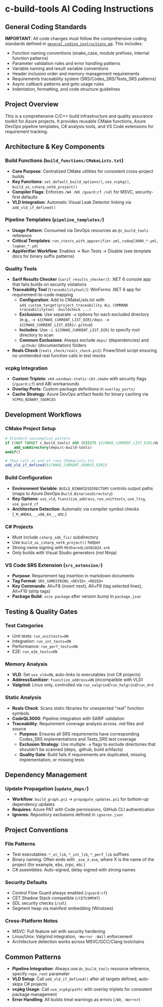# c-build-tools AI Coding Instructions

## General Coding Standards
**IMPORTANT**: All code changes must follow the comprehensive coding standards defined in [`general_coding_instructions.md`](general_coding_instructions.md). This includes:
- Function naming conventions (snake_case, module prefixes, internal function patterns)
- Parameter validation rules and error handling patterns
- Variable naming and result variable conventions
- Header inclusion order and memory management requirements
- Requirements traceability system (SRS/Codes_SRS/Tests_SRS patterns)
- Async callback patterns and goto usage rules
- Indentation, formatting, and code structure guidelines

## Project Overview
This is a comprehensive C/C++ build infrastructure and quality assurance toolkit for Azure projects. It provides reusable CMake functions, Azure DevOps pipeline templates, C# analysis tools, and VS Code extensions for requirement tracking.

## Architecture & Key Components

### Build Functions (`build_functions/CMakeLists.txt`)
- **Core Purpose**: Centralized CMake utilities for consistent cross-project builds
- **Key Functions**: `set_default_build_options()`, `use_vcpkg()`, `build_as_csharp_net6_project()`
- **Compiler Flags**: Enforces `/W4 /WX /guard:cf /sdl` for MSVC, security-first defaults
- **VLD Integration**: Automatic Visual Leak Detector linking via `add_vld_if_defined()`

### Pipeline Templates (`pipeline_templates/`)
- **Usage Pattern**: Consumed via DevOps resources as `@c_build_tools` reference
- **Critical Templates**: `run_ctests_with_appverifier.yml`, `codeql3000_*.yml`, `logman_*.yml`
- **AppVerifier Workflow**: Enables → Run Tests → Disable (see template docs for binary suffix patterns)

### Quality Tools
- **Sarif Results Checker** (`sarif_results_checker/`): .NET 6 console app that fails builds on security violations
- **Traceability Tool** (`traceabilitytool/`): WinForms .NET 6 app for requirement-to-code mapping
  - **Configuration**: Add to CMakeLists.txt with `add_custom_target(project_traceability ALL COMMAND traceabilitytool -buildcheck ...)`
  - **Exclusions**: Use separate `-e` options for each excluded directory (e.g., `-e ${CMAKE_CURRENT_LIST_DIR}/deps -e ${CMAKE_CURRENT_LIST_DIR}/.github`)
  - **Includes**: Use `-i ${CMAKE_CURRENT_LIST_DIR}` to specify root directory to scan
  - **Common Exclusions**: Always exclude `deps/` (dependencies) and `.github/` (documentation) folders
- **Reals Check** (`reals_check/reals_check.ps1`): PowerShell script ensuring no unintended real function calls in test mocks

### vcpkg Integration
- **Custom Triplets**: `x64-windows-static-cbt.cmake` with security flags (`/guard:cf`) and ABI workarounds
- **Overlay Ports**: Custom package definitions in `overlay_ports/`
- **Cache Strategy**: Azure DevOps artifact feeds for binary caching via `VCPKG_BINARY_SOURCES`

## Development Workflows

### CMake Project Setup
```cmake
# Standard consumption pattern
if ((NOT TARGET c_build_tools) AND (EXISTS ${CMAKE_CURRENT_LIST_DIR}/deps/c-build-tools/CMakeLists.txt))
    add_subdirectory(deps/c-build-tools)
endif()

# Then call at end of root CMakeLists.txt
add_vld_if_defined(${CMAKE_CURRENT_SOURCE_DIR})
```

### Build Configuration
- **Environment Variable**: `BUILD_BINARIESDIRECTORY` controls output paths (maps to Azure DevOps `Build.BinariesDirectory`)
- **Key Options**: `use_vld`, `fsanitize_address`, `run_unittests`, `use_ltcg`, `use_guard_cf`
- **Architecture Detection**: Automatic via compiler symbol checks (`_M_AMD64`, `__x86_64__`, etc.)

### C# Projects
- Must include `csharp_sdk_fix/` subdirectory
- Use `build_as_csharp_net6_project()` helper
- Strong name signing with `MSSharedLibSN1024.snk`
- Only builds with Visual Studio generators (not Ninja)

### VS Code SRS Extension (`srs_extension/`)
- **Purpose**: Requirement tag insertion in markdown documents
- **Tag Format**: `SRS_SOMESTRING_<DEVID>_<REQID>`
- **Key Commands**: Alt+F8 (insert next), Alt+F9 (tag selected lines), Alt+F10 (strip tags)
- **Package Build**: `vsce package` after version bump in `package.json`

## Testing & Quality Gates

### Test Categories
- Unit tests: `run_unittests=ON`
- Integration: `run_int_tests=ON` 
- Performance: `run_perf_tests=ON`
- E2E: `run_e2e_tests=ON`

### Memory Analysis
- **VLD**: Set `use_vld=ON`, auto-links to executables (not C# projects)
- **AddressSanitizer**: `fsanitize_address=ON` (incompatible with VLD)
- **Valgrind**: Linux only, controlled via `run_valgrind`/`run_helgrind`/`run_drd`

### Static Analysis
- **Reals Check**: Scans static libraries for unexpected "real" function symbols
- **CodeQL3000**: Pipeline integration with SARIF validation
- **Traceability**: Requirement coverage analysis across .md files and source
  - **Purpose**: Ensures all SRS requirements have corresponding Codes_SRS implementations and Tests_SRS test coverage
  - **Exclusion Strategy**: Use multiple `-e` flags to exclude directories that shouldn't be scanned (deps, .github, build artifacts)
  - **Quality Gate**: Build fails if requirements are duplicated, missing implementation, or missing tests

## Dependency Management

### Update Propagation (`update_deps/`)
- **Workflow**: `build_graph.ps1` → `propagate_updates.ps1` for bottom-up dependency updates
- **Requires**: Azure PAT with Code permissions, GitHub CLI authentication
- **Ignores**: Repository exclusions defined in `ignores.json`

## Project Conventions

### File Patterns
- Test executables: `*_ut_lib`, `*_int_lib`, `*_perf_lib` suffixes
- Binary naming: Often ends with `_exe_X.exe`, where X is the name of the project (for example, ebs, zrpc, etc.)
- C# assemblies: Auto-signed, delay-signed with strong names

### Security Defaults
- Control Flow Guard always enabled (`/guard:cf`)
- CET Shadow Stack compatible (`/CETCOMPAT`)
- SDL security checks (`/sdl`)
- Segment heap via manifest embedding (Windows)

### Cross-Platform Notes
- MSVC: Full feature set with security hardening
- Linux/Unix: Valgrind integration, `-Werror -Wall` enforcement
- Architecture detection works across MSVC/GCC/Clang toolchains

## Common Patterns
- **Pipeline Integration**: Always use `@c_build_tools` resource reference, specify `repo_root` parameter
- **VLD Setup**: Call `add_vld_if_defined()` after all targets defined, auto-skips C# projects
- **vcpkg Usage**: Call `use_vcpkg(path)` with overlay triplets for consistent package management
- **Error Handling**: All builds treat warnings as errors (`/WX`, `-Werror`)
